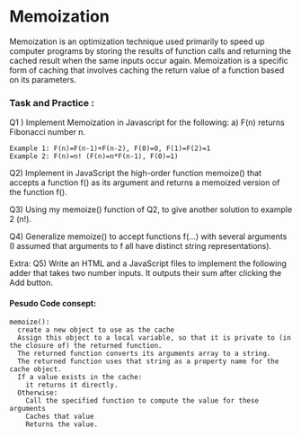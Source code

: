 # Memoization

Memoization is an optimization technique used primarily to speed  up computer programs by storing the results of function calls and returning the cached result when the same inputs occur again. Memoization is a specific form of caching that involves caching the  return value of a function based on its parameters. 

### Task and Practice :
Q1 ) Implement Memoization in Javascript for the following: a) F(n) returns Fibonacci number n. 
```
Example 1: F(n)=F(n-1)+F(n-2), F(0)=0, F(1)=F(2)=1 
Example 2: F(n)=n! (F(n)=n*F(n-1), F(0)=1) 
```
Q2) Implement in JavaScript the high-order function memoize() that accepts a function f() as its argument and returns a memoized version of the function f(). 

Q3) Using my memoize() function of Q2, to give another solution to example 2 (n!). 

Q4) Generalize memoize() to accept functions f(…) with several arguments (I assumed that arguments to f all have distinct string representations). 

Extra:
Q5) Write an HTML and a JavaScript files to implement the following adder that takes two number inputs. It outputs their sum after clicking the Add button.

#### Pesudo Code consept:
```
memoize():
  create a new object to use as the cache
  Assign this object to a local variable, so that it is private to (in the closure of) the returned function. 
  The returned function converts its arguments array to a string.
  The returned function uses that string as a property name for the cache object.
  If a value exists in the cache: 
    it returns it directly. 
  Otherwise: 
    Call the specified function to compute the value for these arguments 
    Caches that value
    Returns the value. 
```
